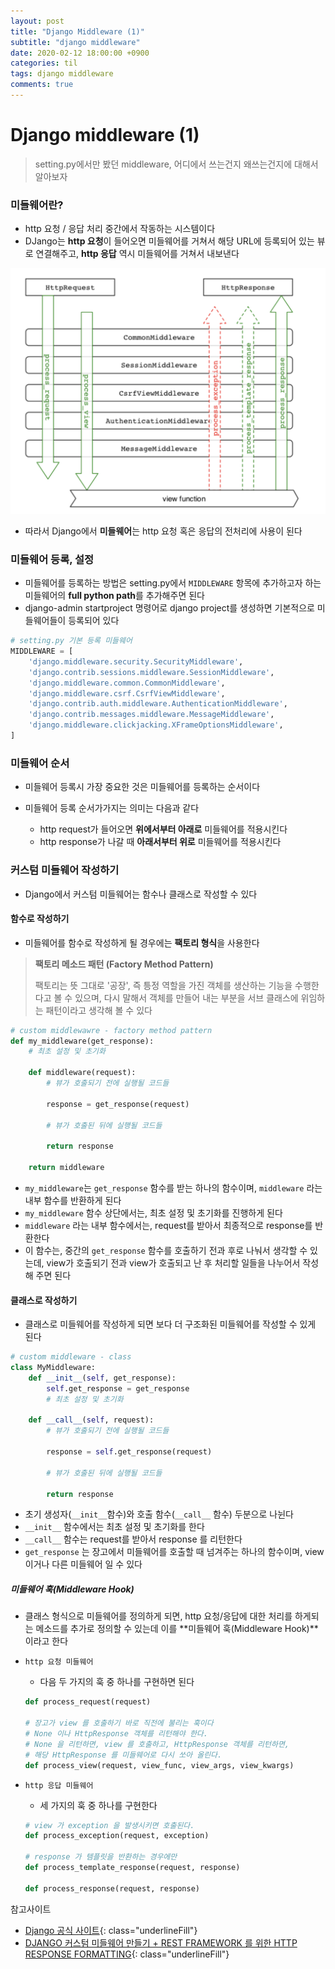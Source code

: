 ```yaml
---
layout: post
title: "Django Middleware (1)"
subtitle: "django middleware"
date: 2020-02-12 18:00:00 +0900
categories: til
tags: django middleware
comments: true
---
```


# Django middleware (1)

> setting.py에서만 봤던 middleware, 어디에서 쓰는건지 왜쓰는건지에 대해서 알아보자



### 미들웨어란?

- http 요청 / 응답 처리 중간에서 작동하는 시스템이다
- DJango는 **http 요청**이 들어오면 미들웨어를 거쳐서 해당 URL에 등록되어 있는 뷰로 연결해주고, **http 응답** 역시 미들웨어를 거쳐서 내보낸다

![middleware1](/img/in-post/middleware1.png)

- 따라서 Django에서 **미들웨어**는 http 요청 혹은 응답의 전처리에 사용이 된다



### 미들웨어 등록, 설정

- 미들웨어를 등록하는 방법은 setting.py에서 `MIDDLEWARE` 항목에 추가하고자 하는 미들웨어의 **full python path**를 추가해주면 된다
- django-admin startproject 명령어로 django project를 생성하면 기본적으로 미들웨어들이 등록되어 있다

```python
# setting.py 기본 등록 미들웨어
MIDDLEWARE = [
    'django.middleware.security.SecurityMiddleware',
    'django.contrib.sessions.middleware.SessionMiddleware',
    'django.middleware.common.CommonMiddleware',
    'django.middleware.csrf.CsrfViewMiddleware',
    'django.contrib.auth.middleware.AuthenticationMiddleware',
    'django.contrib.messages.middleware.MessageMiddleware',
    'django.middleware.clickjacking.XFrameOptionsMiddleware',
]
```



### 미들웨어 순서

- 미들웨어 등록시 가장 중요한 것은 미들웨어를 등록하는 순서이다

- 미들웨어 등록 순서가가지는 의미는 다음과 같다
  - http request가 들어오면 **위에서부터 아래로** 미들웨어를 적용시킨다
  - http response가 나갈 때 **아래서부터 위로** 미들웨어를 적용시킨다



### 커스텀 미들웨어 작성하기

- Django에서 커스텀 미들웨어는 함수나 클래스로 작성할 수 있다



#### 함수로 작성하기

- 미들웨어를 함수로 작성하게 될 경우에는 **팩토리 형식**을 사용한다

> **팩토리 메소드 패턴 (Factory Method Pattern)**
>
> 팩토리는 뜻 그대로 '공장', 즉 틍정 역할을 가진 객체를 생산하는 기능을 수행한다고 볼 수 있으며, 다시 말해서 객체를 만들어 내는 부분을 서브  클래스에 위임하는 패턴이라고 생각해 볼 수 있다

```python
# custom middlewawre - factory method pattern
def my_middleware(get_response):
    # 최초 설정 및 초기화

    def middleware(request):
        # 뷰가 호출되기 전에 실행될 코드들

        response = get_response(request)

        # 뷰가 호출된 뒤에 실행될 코드들

        return response

    return middleware
```

- `my_middleware`는 `get_response` 함수를 받는 하나의 함수이며, `middleware` 라는 내부 함수를 반환하게 된다
- `my_middleware` 함수 상단에서는, 최초 설정 및 초기화를 진행하게 된다
- `middleware`  라는 내부 함수에서는, request를 받아서 최종적으로 response를 반환한다
- 이 함수는, 중간의 `get_response` 함수를 호출하기 전과 후로 나눠서 생각할 수 있는데, view가 호출되기 전과 view가 호출되고 난 후 처리할 일들을 나누어서 작성해 주면 된다



#### 클래스로 작성하기

- 클래스로 미들웨어를 작성하게 되면 보다 더 구조화된 미들웨어를 작성할 수 있게 된다

```python
# custom middleware - class
class MyMiddleware:
    def __init__(self, get_response):
        self.get_response = get_response
        # 최초 설정 및 초기화

    def __call__(self, request):
        # 뷰가 호출되기 전에 실행될 코드들

        response = self.get_response(request)

        # 뷰가 호출된 뒤에 실행될 코드들

        return response
```

- 초기 생성자(`__init__`함수)와 호출 함수(`__call__` 함수) 두분으로 나뉜다
- `__init__` 함수에서는 최초 설정 및 초기화를 한다
- `__call__` 함수는 request를 받아서 response 를 리턴한다
- `get_response` 는 장고에서 미들웨어를 호출할 때 넘겨주는 하나의 함수이며, view이거나 다른 미들웨어 일 수 있다

##### 미들웨어 훅(Middleware Hook)

- 클래스 형식으로 미들웨어를 정의하게 되면, http 요청/응답에 대한 처리를 하게되는 메소드를 추가로 정의할 수 있는데 이를 **미들웨어 훅(Middleware Hook)**이라고 한다

- `http 요청 미들웨어`

  - 다음 두 가지의 훅 중 하나를 구현하면 된다

  ```python
  def process_request(request)
  
  # 장고가 view 를 호출하기 바로 직전에 불리는 훅이다
  # None 이나 HttpResponse 객체를 리턴해야 한다.
  # None 을 리턴하면, view 를 호출하고, HttpResponse 객체를 리턴하면,
  # 해당 HttpResponse 를 미들웨어로 다시 쏘아 올린다.
  def process_view(request, view_func, view_args, view_kwargs)
  ```

- `http 응답 미들웨어`

  - 세 가지의 훅 중 하나를 구현한다

  ```python
  # view 가 exception 을 발생시키면 호출된다.
  def process_exception(request, exception)
  
  # response 가 템플릿을 반환하는 경우에만
  def process_template_response(request, response)
  
  def process_response(request, response)
  ```



참고사이트

- [Django 공식 사이트](https://docs.djangoproject.com/en/2.2/topics/http/middleware/#){: class="underlineFill"} 
- [DJANGO 커스텀 미들웨어 만들기 + REST FRAMEWORK 를 위한 HTTP RESPONSE FORMATTING](https://gyukebox.github.io/blog/django-커스텀-미들웨어-만들기---rest-framework-를-위한-http-response-formatting/){: class="underlineFill"} 



